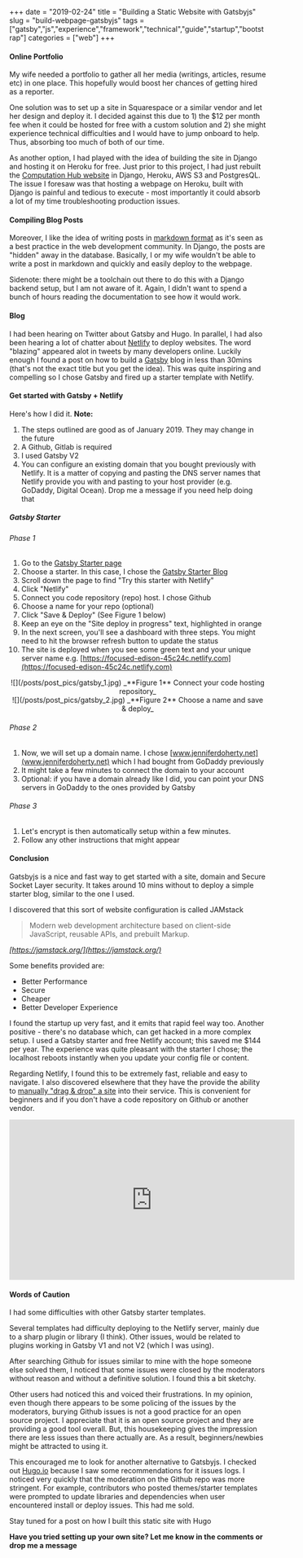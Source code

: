 +++ 
date = "2019-02-24"
title = "Building a Static Website with Gatsbyjs"
slug = "build-webpage-gatsbyjs"
tags = ["gatsby","js","experience","framework","technical","guide","startup","bootstrap"]
categories = ["web"]
+++

#### Online Portfolio

My wife needed a portfolio to gather all her media (writings, articles, resume etc) in one place. This hopefully would boost her chances of getting hired as a reporter. 

One solution was to set up a site in Squarespace or a similar vendor and let her design and deploy it. I decided against this due to 1) the $12 per month fee when it could be hosted for free with a custom solution and 2) she might experience technical difficulties and I would have to jump onboard to help. Thus, absorbing too much of both of our time.

As another option, I had played with the idea of building the site in Django and hosting it on Heroku for free. Just prior to this project, I had just rebuilt the [Computation Hub website](www.computationhub.com) in Django, Heroku, AWS S3 and PostgresQL. The issue I foresaw was that hosting a webpage on Heroku, built with Django is painful and tedious to execute - most importantly it could absorb a lot of my time troubleshooting production issues. 

#### Compiling Blog Posts

Moreover, I like the idea of writing posts in [markdown format](https://en.wikipedia.org/wiki/Markdown) as it's seen as a best practice in the web development community. In Django, the posts are "hidden" away in the database. Basically, I or my wife wouldn't be able to write a post in markdown and quickly and easily deploy to the webpage. 

Sidenote: there might be a toolchain out there to do this with a Django backend setup, but I am not aware of it. Again, I didn't want to spend a bunch of hours reading the documentation to see how it would work.

#### Blog

I had been hearing on Twitter about Gatsby and Hugo. In parallel, I had also been hearing a lot of chatter about [Netlify](www.netlify.com) to deploy websites. The word "blazing" appeared alot in tweets by many developers online. Luckily enough I found a post on how to build a [Gatsby](https://www.gatsbyjs.org/starters/?v=2) blog in less than 30mins (that's not the exact title but you get the idea). This was quite inspiring and compelling so I chose Gatsby and fired up a starter template with Netlify.

#### Get started with Gatsby + Netlify

Here's how I did it. **Note:**

1. The steps outlined are good as of January 2019. They may change in the future
2. A Github, Gitlab is required
3. I used Gatsby V2
4. You can configure an existing domain that you bought previously with Netlify. It is a matter of copying and pasting the DNS server names that Netlify provide you with and pasting to your host provider (e.g. GoDaddy, Digital Ocean). Drop me a message if you need help doing that

##### Gatsby Starter

###### Phase 1

1. Go to the [Gatsby Starter page](https://www.gatsbyjs.org/starters/?v=2)
2. Choose a starter. In this case, I chose the [Gatsby Starter Blog](https://www.gatsbyjs.org/starters/gatsbyjs/gatsby-starter-blog/)
3. Scroll down the page to find "Try this starter with Netlify"
4. Click "Netlify"
5. Connect you code repository (repo) host. I chose Github
6. Choose a name for your repo (optional)
7. Click "Save & Deploy" (See Figure 1 below)
8. Keep an eye on the "Site deploy in progress" text, highlighted in orange
9. In the next screen, you'll see a dashboard with three steps. You might need to hit the browser refresh button to update the status
10. The site is deployed when you see some green text and your unique server name e.g. [https://focused-edison-45c24c.netlify.com](https://focused-edison-45c24c.netlify.com)

<center>
![](/posts/post_pics/gatsby_1.jpg)
_**Figure 1** Connect your code hosting repository_
</center>

<center>
![](/posts/post_pics/gatsby_2.jpg)
_**Figure 2** Choose a name and save & deploy_
</center>

###### Phase 2

1. Now, we will set up a domain name. I chose [www.jenniferdoherty.net](www.jenniferdoherty.net) which I had bought from GoDaddy previously
2. It might take a few minutes to connect the domain to your account
3. Optional: if you have a domain already like I did, you can point your DNS servers in GoDaddy to the ones provided by Gatsby

###### Phase 3

1. Let's encrypt is then automatically setup within a few minutes.
2. Follow any other instructions that might appear

#### Conclusion

Gatsbyjs is a nice and fast way to get started with a site, domain and Secure Socket Layer security. It takes around 10 mins without to deploy a simple starter blog, similar to the one I used. 

I discovered that this sort of website configuration is called JAMstack

> Modern web development architecture based on client-side JavaScript, reusable APIs, and prebuilt Markup.
>
<cite>[https://jamstack.org/](https://jamstack.org/)</cite>

Some benefits provided are:

* Better Performance
* Secure
* Cheaper
* Better Developer Experience

I found the startup up very fast, and it emits that rapid feel way too. Another positive - there's no database which, can get hacked in a more complex setup. I used a Gatsby starter and free Netlify account; this saved me $144 per year. The experience was quite pleasant with the starter I chose; the localhost reboots instantly when you update your config file or content.

Regarding Netlify, I found this to be extremely fast, reliable and easy to navigate. I also discovered elsewhere that they have the provide the ability to [manually "drag & drop" a site](https://app.netlify.com/drop) into their service. This is convenient for beginners and if you don't have a code repository on Github or another vendor.

<center>
<iframe width="560" height="315" src="https://www.youtube.com/embed/-LRlQ_jaLAU" frameborder="0" allow="accelerometer; autoplay; encrypted-media; gyroscope; picture-in-picture" allowfullscreen></iframe>
</center>

#### Words of Caution

I had some difficulties with other Gatsby starter templates.

Several templates had difficulty deploying to the Netlify server, mainly due to a sharp plugin or library (I think). Other issues, would be related to plugins working in Gatsby V1 and not V2 (which I was using).

After searching Github for issues similar to mine with the hope someone else solved them, I noticed that some issues were closed by the moderators without reason and without a definitive solution. I found this a bit sketchy.

Other users had noticed this and voiced their frustrations. In my opinion, even though there appears to be some policing of the issues by the moderators, burying Github issues is not a good practice for an open source project. I appreciate that it is an open source project and they are providing a good tool overall. But, this housekeeping gives the impression there are less issues than there actually are. As a result, beginners/newbies might be attracted to using it.

This encouraged me to look for another alternative to Gatsbyjs. I checked out [Hugo.io](www.hugo.io) because I saw some recommendations for it issues logs. I noticed very quickly that the moderation on the Github repo was more stringent. For example, contributors who posted themes/starter templates were prompted to update libraries and dependencies when user encountered install or deploy issues. This had me sold.

Stay tuned for a post on how I built this static site with Hugo 

**Have you tried setting up your own site? Let me know in the comments or drop me a message**